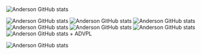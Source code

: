 
![Anderson GitHub stats](https://github-readme-stats.vercel.app/api?username=anderasd100&theme=blue-green)


![Anderson GitHub stats](https://img.shields.io/badge/Python-3776AB?style=for-the-badge&logo=python&logoColor=white) ![Anderson GitHub stats](https://img.shields.io/badge/HTML-239120?style=for-the-badge&logo=html5&logoColor=white) ![Anderson GitHub stats](https://img.shields.io/badge/CSS-239120?&style=for-the-badge&logo=css3&logoColor=white) ![Anderson GitHub stats](https://img.shields.io/badge/JavaScript-F7DF1E?style=for-the-badge&logo=javascript&logoColor=black) ![Anderson GitHub stats](https://img.shields.io/badge/Django-092E20?style=for-the-badge&logo=django&logoColor=white) ![Anderson GitHub stats](https://img.shields.io/badge/Flask-000000?style=for-the-badge&logo=flask&logoColor=white) ![Anderson GitHub stats](https://img.shields.io/badge/MySQL-005C84?style=for-the-badge&logo=mysql&logoColor=white) + ADVPL

![Anderson GitHub stats](https://github-readme-stats.vercel.app/api/top-langs/?username=anderasd100&theme=blue-green)



